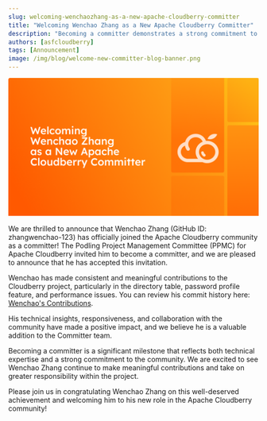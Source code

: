 ```yaml
---
slug: welcoming-wenchaozhang-as-a-new-apache-cloudberry-committer
title: "Welcoming Wenchao Zhang as a New Apache Cloudberry Committer"
description: "Becoming a committer demonstrates a strong commitment to the community."
authors: [asfcloudberry]
tags: [Announcement]
image: /img/blog/welcome-new-committer-blog-banner.png
---
```


![Welcoming Wenchao Zhang as a New Committer](/img/blog/202505-welcome-new-committer-wenchaozhang-banner-large.png)

We are thrilled to announce that Wenchao Zhang (GitHub ID: zhangwenchao-123) has officially joined the Apache Cloudberry community as a committer! The Podling Project Management Committee (PPMC) for Apache Cloudberry invited him to become a committer, and we are pleased to announce that he has accepted this invitation.

<!-- truncate -->

Wenchao has made consistent and meaningful contributions to the Cloudberry project, particularly in the directory table, password profile feature, and performance issues. You can review his commit history here: [Wenchao's Contributions](https://github.com/apache/cloudberry/commits?author=zhangwenchao-123).

His technical insights, responsiveness, and collaboration with the community have made a positive impact, and we believe he is a valuable addition to the Committer team.

Becoming a committer is a significant milestone that reflects both technical expertise and a strong commitment to the community. We are excited to see Wenchao Zhang continue to make meaningful contributions and take on greater responsibility within the project.

Please join us in congratulating Wenchao Zhang on this well-deserved achievement and welcoming him to his new role in the Apache Cloudberry community!
